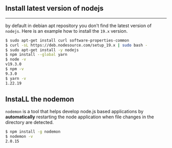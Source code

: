 ## Install latest version of nodejs

---

by default in debian apt repository you don't find the latest version of `nodejs`. Here is an example how to install the `19.x` version.

```bash
$ sudo apt-get install curl software-properties-common 
$ curl -sL https://deb.nodesource.com/setup_19.x | sudo bash -
$ sudo apt-get install -y nodejs
$ npm install --global yarn
$ node -v 
v19.3.0
$ npm -v
9.3.0
$ yarn -v
1.22.19
```

## InstaLL the nodemon

`nodemon` is a tool that helps develop node.js based applications by **automatically** restarting the node application when file changes in the directory are detected.

```bash
$ npm install -g nodemon
$ nodemon -v
2.0.15
```
